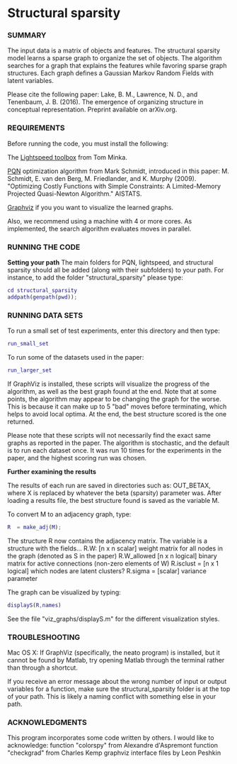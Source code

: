 # Structural sparsity

### SUMMARY
The input data is a matrix of objects and features. The structural sparsity model learns a sparse graph to organize the set of objects. The algorithm searches for a graph that explains the features while favoring sparse graph structures. Each graph defines a Gaussian Markov Random Fields with latent variables.

Please cite the following paper:
Lake, B. M., Lawrence, N. D., and Tenenbaum, J. B. (2016). The emergence of organizing structure in conceptual representation. Preprint available on arXiv.org.

### REQUIREMENTS

Before running the code, you must install the following:

The [Lightspeed toolbox](http://research.microsoft.com/en-us/um/people/minka/software/lightspeed/) from Tom Minka.

[PQN](http://www.cs.ubc.ca/~schmidtm/Software/minConf.html) optimization algorithm from Mark Schmidt, introduced in this paper:
M. Schmidt, E. van den Berg, M. Friedlander, and K. Murphy (2009). "Optimizing Costly Functions with Simple Constraints: A Limited-Memory Projected Quasi-Newton Algorithm." AISTATS.

[Graphviz](http://www.graphviz.org/) if you you want to visualize the learned graphs.

Also, we recommend using a machine with 4 or more cores. As implemented, the search algorithm evaluates moves in parallel. 

### RUNNING THE CODE

**Setting your path**
The main folders for PQN, lightspeed, and structural sparsity should 
all be added (along with their subfolders) to your path. For instance,
to add the folder "structural_sparsity" please type:

```matlab
cd structural_sparsity
addpath(genpath(pwd));
```

### RUNNING DATA SETS
To run a small set of test experiments, enter this directory and then type:

```matlab
run_small_set
```

To run some of the datasets used in the paper:

```matlab
run_larger_set
```

If GraphViz is installed, these scripts will visualize the progress of the algorithm, as well as the best graph found at the end. Note that at some points, the algorithm may appear to be changing the graph for the worse. This is because it can make up to 5 "bad" moves before terminating, which helps to avoid local optima. At the end, the best structure scored is the one returned.

Please note that these scripts will not necessarily find the exact same graphs as reported in the paper. The algorithm is stochastic, and the default is to run each dataset once. It was run 10 times for the experiments in the paper, and the highest scoring run was chosen.

**Further examining the results**

The results of each run are saved in directories such as: OUT_BETAX, where X is replaced by whatever the beta (sparsity) parameter was. After loading a results file, the best structure found is saved as the variable M.

To convert M to an adjacency graph, type:

```matlab
R  = make_adj(M);
```

The structure R now contains the adjacency matrix. The variable is a structure with the fields...
  R.W: [n x n scalar] weight matrix for all nodes in the graph (denoted as S in the paper)
  R.W_allowed [n x n logical] binary matrix for active connections
     (non-zero elements of W)
  R.isclust = [n x 1 logical] which nodes are latent clusters?
  R.sigma = [scalar] variance parameter

The graph can be visualized by typing:

```matlab
displayS(R,names)
```

See the file "viz_graphs/displayS.m" for the different visualization styles.

### TROUBLESHOOTING

Mac OS X: If GraphViz (specifically, the neato program) is installed, but it cannot be found by Matlab, try opening Matlab through the terminal rather than through a shortcut.

If you receive an error message about the wrong number of input or output variables for a function, make sure the structural_sparsity folder is at the top of your path. This is likely a naming conflict with something else in your path.

###  ACKNOWLEDGMENTS

This program incorporates some code written by others. 
I would like to acknowledge:
function "colorspy" from Alexandre d'Aspremont
function "checkgrad" from Charles Kemp
graphviz interface files by Leon Peshkin